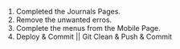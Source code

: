 1. Completed the Journals Pages.
2. Remove the unwanted erros.
3. Complete the menus from the Mobile Page.
4. Deploy & Commit || Git Clean & Push & Commit